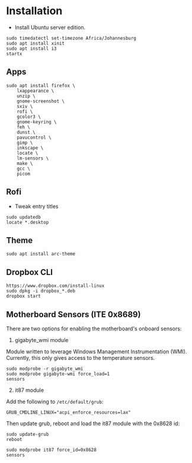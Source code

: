 # Installation
- Install Ubuntu server edition.
```
sudo timedatectl set-timezone Africa/Johannesburg
sudo apt install xinit
sudo apt install i3
startx
```

## Apps
```
sudo apt install firefox \
    lxappearance \
    unzip \
    gnome-screenshot \
    sxiv \
    rofi \
    gcolor3 \
    gnome-keyring \
    feh \
    dunst \
    pavucontrol \
    gimp \
    inkscape \
    locate \
    lm-sensors \
    make \
    gcc \
    picom
```

## Rofi
- Tweak entry titles
```
sudo updatedb
locate *.desktop
```

## Theme
```
sudo apt install arc-theme
```

## Dropbox CLI
```
https://www.dropbox.com/install-linux
sudo dpkg -i dropbox_*.deb
dropbox start
```

## Motherboard Sensors (ITE 0x8689)
There are two options for enabling the motherboard's onboard sensors:

1. gigabyte_wmi module

Module written to leverage Windows Management Instrumentation (WMI).
Currently, this only gives access to the temperature sensors.
```
sudo modprobe -r gigabyte_wmi
sudo modprobe gigabyte-wmi force_load=1
sensors
```

2. it87 module

Add the following to `/etc/default/grub`:
```
GRUB_CMDLINE_LINUX="acpi_enforce_resources=lax"
```
Then update grub, reboot and load the it87 module with the 0x8628 id:
```
sudo update-grub
reboot
```
```
sudo modprobe it87 force_id=0x8628
sensors
```
